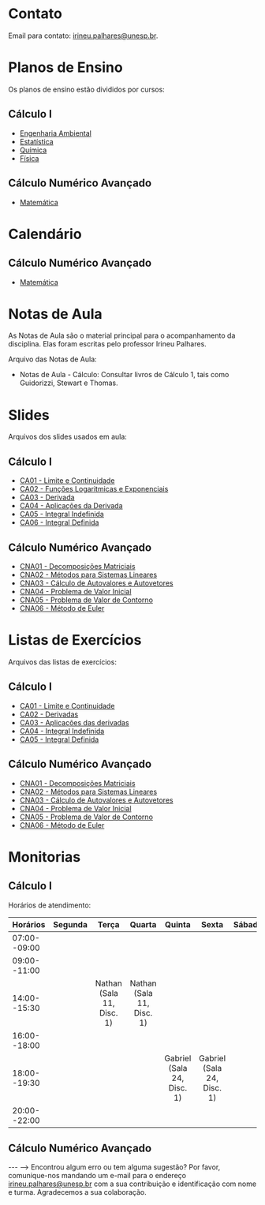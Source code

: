 <!-- # Informações Gerais
As informações sobre a oferta da disciplina no período 2020.2 podem ser lidas no [Plano de Curso](https://drive.google.com/file/d/1P5gzhI-wrO_lZKLjTi2-reVs7j3ia8bb/view?usp=sharing). Uma live de dúvidas sobre esse plano pode ser assistida [aqui](https://drive.google.com/drive/folders/1H70yHhUw56rLBTXCzbOfJ-ODy1v9OkPd?usp=sharing). -->

# Contato
Email para contato: [irineu.palhares@unesp.br](mailto:irineu.palhares@unesp.br).

# Planos de Ensino
Os planos de ensino estão divididos por cursos:

## Cálculo I
- [Engenharia Ambiental](materiais/Plano_Ensino_CalculoI_EngAmbiental.pdf)
- [Estatística](materiais/Plano_Ensino_CalculoI_Estatistica.pdf)
- [Química](materiais/Plano_Ensino_CalculoI_LicQuimica.pdf)
- [Física](materiais/Plano_Ensino_CalculoI_LicFisica.pdf)

## Cálculo Numérico Avançado
- [Matemática](materiais/Plano_Ensino_CalculoNumericoAvancado.pdf)

# Calendário

## Cálculo Numérico Avançado
- [Matemática](https://docs.google.com/spreadsheets/d/1T_2eNy1mW-o7U_b4SCOwGr2zz3OBzprhR-U83gi-5W8/edit?usp=sharing)
  
# Notas de Aula
As Notas de Aula são o material principal para o acompanhamento da disciplina. Elas foram escritas pelo professor Irineu Palhares.

Arquivo das Notas de Aula:
- Notas de Aula - Cálculo: Consultar livros de Cálculo 1, tais como Guidorizzi, Stewart e Thomas.

# Slides
Arquivos dos slides usados em aula:

## Cálculo I
- [CA01 - Limite e Continuidade](materiais/CA01_Limite_Continuidade.pdf)
- [CA02 - Funções Logaritmicas e Exponenciais](materiais/CA02_Funcoes_Logaritmicas_Exponenciais.pdf)
- [CA03 - Derivada](materiais/CA02_Derivadas.pdf)
- [CA04 - Aplicações da Derivada](materiais/CA03_Aplicacoes_Derivada.pdf)
- [CA05 - Integral Indefinida](materiais/CA04_Integral_Indefinida.pdf)
- [CA06 - Integral Definida](materiais/CA05_Integral_Definida.pdf) 

## Cálculo Numérico Avançado
- [CNA01 - Decomposições Matriciais](materiais/CNA01_DecomposicoesMatriciais.pdf)
- [CNA02 - Métodos para Sistemas Lineares](materiais/CNA02_SistemasLineares.pdf)
- [CNA03 - Cálculo de Autovalores e Autovetores](materiais/CNA03_AutovaloresAutovetores.pdf)
- [CNA04 - Problema de Valor Inicial](materiais/CNA04_ProblemaValorInicial.pdf)
- [CNA05 - Problema de Valor de Contorno](materiais/CNA05_ProblemaValorContorno.pdf)
- [CNA06 - Método de Euler](materiais/CNA06_MetodoEuler.pdf) 

# Listas de Exercícios
Arquivos das listas de exercícios:

## Cálculo I
- [CA01 - Limite e Continuidade](materiais/CA01_Lista_Limite_Continuidade.pdf)
- [CA02 - Derivadas](materiais/CA02_Lista_Derivadas.pdf)
- [CA03 - Aplicações das derivadas](materiais/CA03_Lista_AplicacoesDerivadas.pdf)
- [CA04 - Integral Indefinida](materiais/Lista_Integral_Indefinida.pdf)
- [CA05 - Integral Definida](materiais/CA05_Lista_Integral_Definida.pdf)

## Cálculo Numérico Avançado
- [CNA01 - Decomposições Matriciais](materiais/CNA01_Lista_DecomposicoesMatriciais.pdf)
- [CNA02 - Métodos para Sistemas Lineares](materiais/CNA02_Lista_SistemasLineares.pdf)
- [CNA03 - Cálculo de Autovalores e Autovetores](materiais/CNA03_Lista_AutovaloresAutovetores.pdf)
- [CNA04 - Problema de Valor Inicial](materiais/CNA04_Lista_ProblemaValorInicial.pdf)
- [CNA05 - Problema de Valor de Contorno](materiais/CNA05_Lista_ProblemaValorContorno.pdf)
- [CNA06 - Método de Euler](materiais/CNA06_Lista_MetodoEuler.pdf)

# Monitorias

## Cálculo I

Horários de atendimento:

| Horários     | Segunda |   Terça  | Quarta |  Quinta  |   Sexta  | Sábado | 
|--------------|:-------:|:--------:|:------:|:--------:|:--------:|:------:|
| 07:00--09:00 |         |          |        |          |          |        |
| 09:00--11:00 |         |          |        |          |          |        |
| 14:00--15:30 |         | Nathan (Sala 11, Disc. 1) | Nathan (Sala 11, Disc. 1) |          |          |       |
| 16:00--18:00 |         |          |        |          |          |        |
| 18:00--19:30 |         |          |        | Gabriel (Sala 24, Disc. 1) | Gabriel (Sala 24, Disc. 1) |       |
| 20:00--22:00 |         |          |        |          |          |        |

## Cálculo Numérico Avançado

--- -->
Encontrou algum erro ou tem alguma sugestão? Por favor, comunique-nos mandando um e-mail para o endereço [irineu.palhares@unesp.br](mailto:irineu.palhares@unesp.br) com a sua contribuição e identificação com nome e turma. Agradecemos a sua colaboração.
